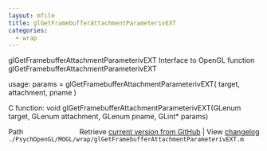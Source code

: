 ```yaml
---
layout: mfile
title: glGetFramebufferAttachmentParameterivEXT
categories:
  - wrap
---
```


glGetFramebufferAttachmentParameterivEXT  Interface to OpenGL function glGetFramebufferAttachmentParameterivEXT

usage:  params = glGetFramebufferAttachmentParameterivEXT\( target, attachment, pname \)

C function:  void glGetFramebufferAttachmentParameterivEXT\(GLenum target, GLenum attachment, GLenum pname, GLint\* params\)


<div class="code_header" style="text-align:right;">
  <span style="float:left;">Path&nbsp;&nbsp;</span> <span class="counter">Retrieve <a href=
  "https://raw.github.com/Psychtoolbox-3/Psychtoolbox-3/beta/./PsychOpenGL/MOGL/wrap/glGetFramebufferAttachmentParameterivEXT.m">current version from GitHub</a> | View <a href=
  "https://github.com/Psychtoolbox-3/Psychtoolbox-3/commits/beta/./PsychOpenGL/MOGL/wrap/glGetFramebufferAttachmentParameterivEXT.m">changelog</a></span>
</div>
<div class="code">
  <code>./PsychOpenGL/MOGL/wrap/glGetFramebufferAttachmentParameterivEXT.m</code>
</div>
